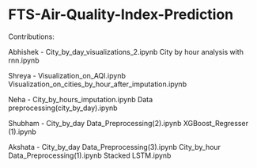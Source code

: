 # FTS-Air-Quality-Index-Prediction

Contributions:

Abhishek - City_by_day_visualizations_2.ipynb
           City by hour analysis with rnn.ipynb

Shreya   - Visualization_on_AQI.ipynb
           Visualization_on_cities_by_hour_after_imputation.ipynb

Neha     - City_by_hours_imputation.ipynb
           Data preprocessing(city_by_day).ipynb

Shubham  - City_by_day Data_Preprocessing(2).ipynb
           XGBoost_Regresser (1).ipynb

Akshata  - City_by_day Data_Preprocessing(3).ipynb
           City_by_hour Data_Preprocessing(1).ipynb
           Stacked LSTM.ipynb
